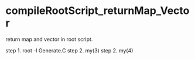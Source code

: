 compileRootScript_returnMap_Vector
==================================

return map and vector in root script.

step 1.     root -l Generate.C
step 2.     my(3)
step 2.     my(4)


